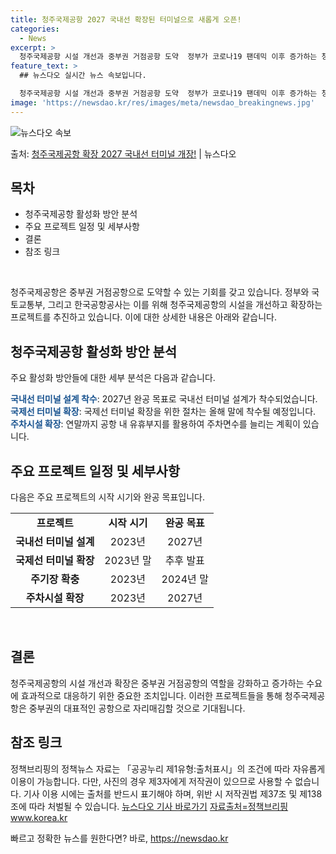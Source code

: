 ```yaml
---
title: 청주국제공항 2027 국내선 확장된 터미널으로 새롭게 오픈!
categories:
  - News
excerpt: >
  청주국제공항 시설 개선과 중부권 거점공항 도약  정부가 코로나19 팬데믹 이후 증가하는 청주국제공항 수요에 …
feature_text: >
  ## 뉴스다오 실시간 뉴스 속보입니다.

  청주국제공항 시설 개선과 중부권 거점공항 도약  정부가 코로나19 팬데믹 이후 증가하는 청주국제공항 수요에 …
image: 'https://newsdao.kr/res/images/meta/newsdao_breakingnews.jpg'
---
```


![뉴스다오 속보](https://newsdao.kr/res/images/meta/newsdao_breakingnews.jpg)

<p>출처: <a href="https://newsdao.kr/4293" rel="dofollow">청주국제공항 확장 2027 국내선 터미널 개장!</a> | 뉴스다오</p>

<h2 data-ke-size="size26">목차</h2>
<ul>
  <li>청주국제공항 활성화 방안 분석</li>
  <li>주요 프로젝트 일정 및 세부사항</li>
  <li>결론</li>
  <li>참조 링크</li>
</ul>
<p data-ke-size="size16">&nbsp;</p>

청주국제공항은 중부권 거점공항으로 도약할 수 있는 기회를 갖고 있습니다. 정부와 국토교통부, 그리고 한국공항공사는 이를 위해 청주국제공항의 시설을 개선하고 확장하는 프로젝트를 추진하고 있습니다. 이에 대한 상세한 내용은 아래와 같습니다.

<h2 data-ke-size="size22">청주국제공항 활성화 방안 분석</h2>
주요 활성화 방안들에 대한 세부 분석은 다음과 같습니다.

<b><span style="color: #1a5490;">국내선 터미널 설계 착수</span></b>: 2027년 완공 목표로 국내선 터미널 설계가 착수되었습니다.
<b><span style="color: #1a5490;">국제선 터미널 확장</span></b>: 국제선 터미널 확장을 위한 절차는 올해 말에 착수될 예정입니다.
<b><span style="color: #1a5490;">주차시설 확장</span></b>: 연말까지 공항 내 유휴부지를 활용하여 주차면수를 늘리는 계획이 있습니다.

<h2 data-ke-size="size22">주요 프로젝트 일정 및 세부사항</h2>
다음은 주요 프로젝트의 시작 시기와 완공 목표입니다.

<table>
  <tbody>
    <tr>
      <td style="text-align: center; height: 17px;"><b>프로젝트</b></td>
      <td style="text-align: center; height: 17px;"><b>시작 시기</b></td>
      <td style="text-align: center; height: 17px;"><b>완공 목표</b></td>
    </tr>
    <tr>
      <td style="text-align: center; height: 17px;"><b>국내선 터미널 설계</b></td>
      <td style="text-align: center; height: 17px;">2023년</td>
      <td style="text-align: center; height: 17px;">2027년</td>
    </tr>
    <tr>
      <td style="text-align: center; height: 17px;"><b>국제선 터미널 확장</b></td>
      <td style="text-align: center; height: 17px;">2023년 말</td>
      <td style="text-align: center; height: 17px;">추후 발표</td>
    </tr>
    <tr>
      <td style="text-align: center; height: 17px;"><b>주기장 확충</b></td>
      <td style="text-align: center; height: 17px;">2023년</td>
      <td style="text-align: center; height: 17px;">2024년 말</td>
    </tr>
    <tr>
      <td style="text-align: center; height: 17px;"><b>주차시설 확장</b></td>
      <td style="text-align: center; height: 17px;">2023년</td>
      <td style="text-align: center; height: 17px;">2027년</td>
    </tr>
  </tbody>
</table>
<p data-ke-size="size16">&nbsp;</p>

<h2 data-ke-size="size22">결론</h2>
청주국제공항의 시설 개선과 확장은 중부권 거점공항의 역할을 강화하고 증가하는 수요에 효과적으로 대응하기 위한 중요한 조치입니다. 이러한 프로젝트들을 통해 청주국제공항은 중부권의 대표적인 공항으로 자리매김할 것으로 기대됩니다.

<h2 data-ke-size="size22">참조 링크</h2>
정책브리핑의 정책뉴스 자료는 「공공누리 제1유형:출처표시」의 조건에 따라 자유롭게 이용이 가능합니다. 다만, 사진의 경우 제3자에게 저작권이 있으므로 사용할 수 없습니다. 기사 이용 시에는 출처를 반드시 표기해야 하며, 위반 시 저작권법 제37조 및 제138조에 따라 처벌될 수 있습니다. <a href="https://newsdao.kr/4293">뉴스다오 기사 바로가기</a> <a href="www.korea.kr">자료출처=정책브리핑 www.korea.kr</a> 

빠르고 정확한 뉴스를 원한다면? 바로, <a href="https://newsdao.kr" rel="dofollow">https://newsdao.kr</a>


